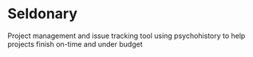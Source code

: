 # Seldonary
Project management and issue tracking tool using psychohistory to help projects finish on-time and under budget
